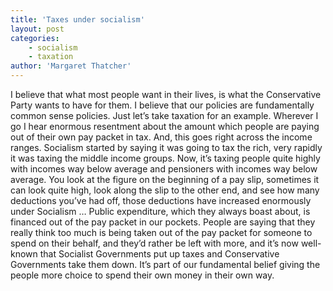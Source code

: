 ```yaml
---
title: 'Taxes under socialism'
layout: post
categories:
    - socialism
    - taxation
author: 'Margaret Thatcher'
---
```


I believe that what most people want in their lives, is what the Conservative Party wants to have for them. I believe that our policies are fundamentally common sense policies. Just let’s take taxation for an example. Wherever I go I hear enormous resentment about the amount which people are paying out of their own pay packet in tax. And, this goes right across the income ranges. Socialism started by saying it was going to tax the rich, very rapidly it was taxing the middle income groups. Now, it’s taxing people quite highly with incomes way below average and pensioners with incomes way below average. You look at the figure on the beginning of a pay slip, sometimes it can look quite high, look along the slip to the other end, and see how many deductions you’ve had off, those deductions have increased enormously under Socialism … Public expenditure, which they always boast about, is financed out of the pay packet in our pockets. People are saying that they really think too much is being taken out of the pay packet for someone to spend on their behalf, and they’d rather be left with more, and it’s now well-known that Socialist Governments put up taxes and Conservative Governments take them down. It’s part of our fundamental belief giving the people more choice to spend their own money in their own way.